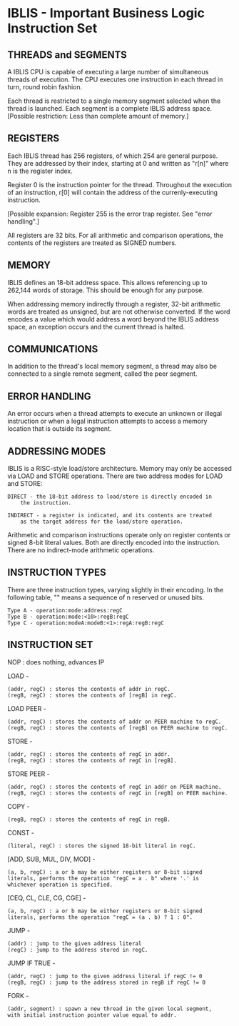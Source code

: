 IBLIS - Important Business Logic Instruction Set
========================================

THREADS and SEGMENTS
--------

A IBLIS CPU is capable of executing a large number of simultaneous
threads of execution. The CPU executes one instruction in each thread
in turn, round robin fashion.

Each thread is restricted to a single memory segment selected when the
thread is launched. Each segment is a complete IBLIS address
space. [Possible restriction: Less than complete amount of memory.]

REGISTERS
---------

Each IBLIS thread has 256 registers, of which 254 are general
purpose. They are addressed by their index, starting at 0 and written
as "r[n]" where n is the register index.

Register 0 is the instruction pointer for the thread. Throughout the
execution of an instruction, r[0] will contain the address of the
currenly-executing instruction.

[Possible expansion: Register 255 is the error trap register.  See "error handling".]

All registers are 32 bits. For all arithmetic and comparison
operations, the contents of the registers are treated as SIGNED
numbers.

MEMORY
------

IBLIS defines an 18-bit address space. This allows referencing up to
262,144 words of storage. This should be enough for any purpose.

When addressing memory indirectly through a register, 32-bit
arithmetic words are treated as unsigned, but are not otherwise
converted. If the word encodes a value which would address a word
beyond the IBLIS address space, an exception occurs and the current
thread is halted.

COMMUNICATIONS
--------------

In addition to the thread's local memory segment, a thread may also be
connected to a single remote segment, called the peer segment.

ERROR HANDLING
--------------

An error occurs when a thread attempts to execute an unknown or
illegal instruction or when a legal instruction attempts to access a
memory location that is outside its segment.

ADDRESSING MODES
-------------

IBLIS is a RISC-style load/store architecture. Memory may only be
accessed via LOAD and STORE operations. There are two address modes
for LOAD and STORE:

    DIRECT - the 18-bit address to load/store is directly encoded in
        the instruction.

    INDIRECT - a register is indicated, and its contents are treated
        as the target address for the load/store operation.

Arithmetic and comparison instructions operate only on register
contents or signed 8-bit literal values. Both are directly encoded
into the instruction. There are no indirect-mode arithmetic
operations.

INSTRUCTION TYPES
-----------------

There are three instruction types, varying slightly in their
encoding. In the following table, "<n>" means a sequence of n reserved
or unused bits.

    Type A - operation:mode:address:regC
    Type B - operation:mode:<10>:regB:regC
    Type C - operation:modeA:modeB:<1>:regA:regB:regC

INSTRUCTION SET
---------------

NOP : does nothing, advances IP

LOAD -

    (addr, regC) : stores the contents of addr in regC.
    (regB, regC) : stores the contents of [regB] in regC.
    
LOAD PEER -

    (addr, regC) : stores the contents of addr on PEER machine to regC.
    (regB, regC) : stores the contents of [regB] on PEER machine to regC.

STORE -

    (addr, regC) : stores the contents of regC in addr.
    (regB, regC) : stores the contents of regC in [regB].

STORE PEER -

    (addr, regC) : stores the contents of regC in addr on PEER machine.
    (regB, regC) : stores the contents of regC in [regB] on PEER machine.

COPY -

    (regB, regC) : stores the contents of regC in regB.

CONST -

    (literal, regC) : stores the signed 18-bit literal in regC.


[ADD, SUB, MUL, DIV, MOD] -

    (a, b, regC) : a or b may be either registers or 8-bit signed
    literals, performs the operation "regC = a . b" where '.' is
    whichever operation is specified.

[CEQ, CL, CLE, CG, CGE] -

    (a, b, regC) : a or b may be either registers or 8-bit signed
    literals, performs the operation "regC = (a . b) ? 1 : 0".


JUMP -

    (addr) : jump to the given address literal
    (regC) : jump to the address stored in regC.

JUMP IF TRUE -

    (addr, regC) : jump to the given address literal if regC != 0
    (regB, regC) : jump to the address stored in regB if regC != 0

FORK -

    (addr, segment) : spawn a new thread in the given local segment,
    with initial instruction pointer value equal to addr.



